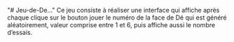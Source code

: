 "# Jeu-de-De..." 
Ce jeu consiste à réaliser une interface qui affiche après chaque clique sur le bouton 
jouer le numéro de la face de Dé qui est généré aléatoirement, valeur comprise entre 
1 et 6, puis affiche aussi le nombre d’essais. 
